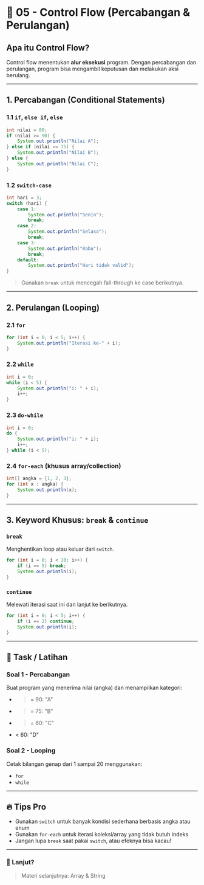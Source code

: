 # 📘 05 - Control Flow (Percabangan & Perulangan)

## Apa itu Control Flow?

Control flow menentukan **alur eksekusi** program. Dengan percabangan dan perulangan, program bisa mengambil keputusan dan melakukan aksi berulang.

---

## 1. Percabangan (Conditional Statements)

### 1.1 `if`, `else if`, `else`

```java
int nilai = 80;
if (nilai >= 90) {
    System.out.println("Nilai A");
} else if (nilai >= 75) {
    System.out.println("Nilai B");
} else {
    System.out.println("Nilai C");
}
```

### 1.2 `switch-case`

```java
int hari = 3;
switch (hari) {
    case 1:
        System.out.println("Senin");
        break;
    case 2:
        System.out.println("Selasa");
        break;
    case 3:
        System.out.println("Rabu");
        break;
    default:
        System.out.println("Hari tidak valid");
}
```

> Gunakan `break` untuk mencegah fall-through ke case berikutnya.

---

## 2. Perulangan (Looping)

### 2.1 `for`

```java
for (int i = 0; i < 5; i++) {
    System.out.println("Iterasi ke-" + i);
}
```

### 2.2 `while`

```java
int i = 0;
while (i < 5) {
    System.out.println("i: " + i);
    i++;
}
```

### 2.3 `do-while`

```java
int i = 0;
do {
    System.out.println("i: " + i);
    i++;
} while (i < 5);
```

### 2.4 `for-each` (khusus array/collection)

```java
int[] angka = {1, 2, 3};
for (int x : angka) {
    System.out.println(x);
}
```

---

## 3. Keyword Khusus: `break` & `continue`

### `break`

Menghentikan loop atau keluar dari `switch`.

```java
for (int i = 0; i < 10; i++) {
    if (i == 5) break;
    System.out.println(i);
}
```

### `continue`

Melewati iterasi saat ini dan lanjut ke berikutnya.

```java
for (int i = 0; i < 5; i++) {
    if (i == 2) continue;
    System.out.println(i);
}
```

---

## 🔧 Task / Latihan

### Soal 1 - Percabangan

Buat program yang menerima nilai (angka) dan menampilkan kategori:

* > \= 90: "A"
* > \= 75: "B"
* > \= 60: "C"
* < 60: "D"

### Soal 2 - Looping

Cetak bilangan genap dari 1 sampai 20 menggunakan:

* `for`
* `while`

---

## 🔥 Tips Pro

* Gunakan `switch` untuk banyak kondisi sederhana berbasis angka atau enum
* Gunakan `for-each` untuk iterasi koleksi/array yang tidak butuh indeks
* Jangan lupa `break` saat pakai `switch`, atau efeknya bisa kacau!

---

### 🚀 Lanjut?

> Materi selanjutnya: Array & String 
